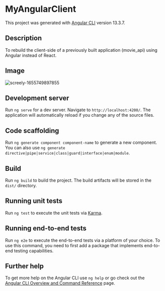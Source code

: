 # MyAngularClient

This project was generated with [Angular CLI](https://github.com/angular/angular-cli) version 13.3.7.

## Description

<p> To rebuild the client-side of a previously built application (movie_api) using Angular instead of React. <p>
  
## Image
  
  ![screely-1655749897855](https://user-images.githubusercontent.com/89669426/174660637-5330cbbc-de45-44e0-bd19-c8bdd8c3670d.png)

## Development server

Run `ng serve` for a dev server. Navigate to `http://localhost:4200/`. The application will automatically reload if you change any of the source files.

## Code scaffolding

Run `ng generate component component-name` to generate a new component. You can also use `ng generate directive|pipe|service|class|guard|interface|enum|module`.

## Build

Run `ng build` to build the project. The build artifacts will be stored in the `dist/` directory.

## Running unit tests

Run `ng test` to execute the unit tests via [Karma](https://karma-runner.github.io).

## Running end-to-end tests

Run `ng e2e` to execute the end-to-end tests via a platform of your choice. To use this command, you need to first add a package that implements end-to-end testing capabilities.

## Further help

To get more help on the Angular CLI use `ng help` or go check out the [Angular CLI Overview and Command Reference](https://angular.io/cli) page.
